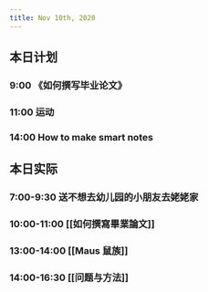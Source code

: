 ```yaml
---
title: Nov 10th, 2020
---
```


## 本日计划
### 9:00 《如何撰写毕业论文》
### 11:00 运动
### 14:00 How to make smart notes
## 本日实际
### 7:00-9:30 送不想去幼儿园的小朋友去姥姥家
### 10:00-11:00  [[如何撰寫畢業論文]]
### 13:00-14:00 [[Maus 鼠族]]
### 14:00-16:30 [[问题与方法]]
### 
